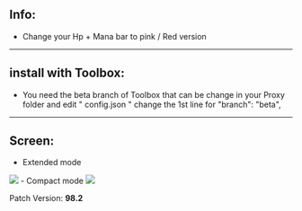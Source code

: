 ## Info:

- Change your Hp + Mana bar to pink / Red version

---

## install with Toolbox:
  - You need the beta branch of Toolbox that can be change in your Proxy folder and edit " config.json  " 
change the 1st line for "branch": "beta",

---

## Screen: 
- Extended mode
<img src=https://cdn.discordapp.com/attachments/439380163197665281/759398108487483432/unknown.png>
- Compact mode
<img src=https://cdn.discordapp.com/attachments/439380163197665281/759389943339417640/unknown.png>

Patch Version: **98.2**

